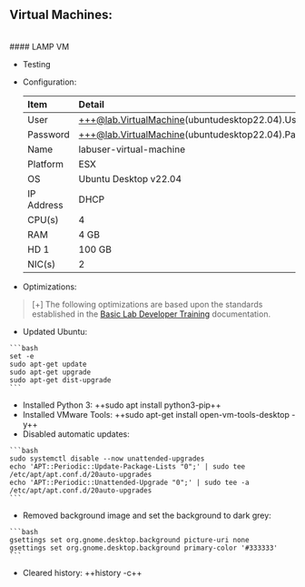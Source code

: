 ## Virtual Machines:

<br>
#### LAMP VM

- Testing

- Configuration:

    | Item | Detail |
    |:---------|:---------|
    | User | +++@lab.VirtualMachine(ubuntudesktop22.04).Username+++ |
    | Password | +++@lab.VirtualMachine(ubuntudesktop22.04).Password+++ |
    | Name   | labuser-virtual-machine   |
    | Platform | ESX |
    | OS | Ubuntu Desktop v22.04 |
    | IP Address   | DHCP   |
    | CPU(s) | 4 |
    | RAM | 4 GB |
    | HD 1 | 100 GB |
    | NIC(s) | 2 |

- Optimizations:

>[+] The following optimizations are based upon the standards established in the [Basic Lab Developer Training](https://labondemand.com/LabProfile/Instructions/132658?instructionsSetId=227922#lab-optimisation) documentation.
>
- Updated Ubuntu:
>
    ```bash
    set -e
    sudo apt-get update
    sudo apt-get upgrade
    sudo apt-get dist-upgrade
    ```
- Installed Python 3: ++sudo apt install python3-pip++
- Installed VMware Tools: ++sudo apt-get install open-vm-tools-desktop -y++
- Disabled automatic updates:
>
    ```bash
    sudo systemctl disable --now unattended-upgrades
    echo 'APT::Periodic::Update-Package-Lists "0";' | sudo tee /etc/apt/apt.conf.d/20auto-upgrades
    echo 'APT::Periodic::Unattended-Upgrade "0";' | sudo tee -a /etc/apt/apt.conf.d/20auto-upgrades
    ```
- Removed background image and set the background to dark grey:   
>
    ```bash
    gsettings set org.gnome.desktop.background picture-uri none
    gsettings set org.gnome.desktop.background primary-color '#333333'
    ```
- Cleared history: ++history -c++
